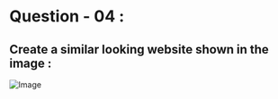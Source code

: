 # **Question - 04 :**
## **Create a similar looking website shown in the image :**
![Image](https://lh5.googleusercontent.com/VdWno8oGd6zz6JK4REjKOeb_GpZB2Ab7CycDgGBNsFjd4FcBdb-wvkg1Xk_NVzsuRlN1JFEDdaTuoC7UM6-IQJoqZtbJ9QvVJGZni1TZ2z8BQnGlkJ7g2vp0XydbVYwMSQ=w512)